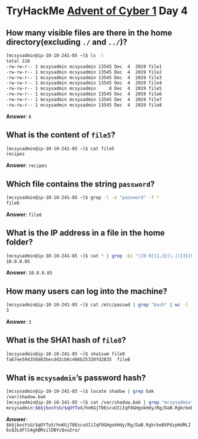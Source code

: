 # TryHackMe [Advent of Cyber 1](https://tryhackme.com/room/25daysofchristmas) Day 4
## How many visible files are there in the home directory(excluding `./` and `../`)?
```bash
[mcsysadmin@ip-10-10-241-85 ~]$ ls -l
total 116
-rw-rw-r-- 1 mcsysadmin mcsysadmin 13545 Dec  4  2019 file1
-rw-rw-r-- 1 mcsysadmin mcsysadmin 13545 Dec  4  2019 file2
-rw-rw-r-- 1 mcsysadmin mcsysadmin 13545 Dec  4  2019 file3
-rw-rw-r-- 1 mcsysadmin mcsysadmin 13545 Dec  4  2019 file4
-rw-rw-r-- 1 mcsysadmin mcsysadmin     8 Dec  4  2019 file5
-rw-rw-r-- 1 mcsysadmin mcsysadmin 13545 Dec  4  2019 file6
-rw-rw-r-- 1 mcsysadmin mcsysadmin 13545 Dec  4  2019 file7
-rw-rw-r-- 1 mcsysadmin mcsysadmin 13545 Dec  4  2019 file8
```
**Answer**: `8`
## What is the content of `file5`?
```bash
[mcsysadmin@ip-10-10-241-85 ~]$ cat file5
recipes
```
**Answer**: `recipes`
## Which file contains the string `password`?
```bash
[mcsysadmin@ip-10-10-241-85 ~]$ grep -l -e "password" -f *
file6
```
**Answer**: `file6`
## What is the IP address in a file in the home folder?
```bash
[mcsysadmin@ip-10-10-241-85 ~]$ cat * | grep -Eo "([0-9]{1,3}[\.]){3}[0-9]{1,3}"
10.0.0.05
```
**Answer**: `10.0.0.05`
## How many users can log into the machine?
```bash
[mcsysadmin@ip-10-10-241-85 ~]$ cat /etc/passwd | grep "bash" | wc -l
3
```
**Answer**: `3`
## What is the SHA1 hash of `file8`?
```bash
[mcsysadmin@ip-10-10-241-85 ~]$ sha1sum file8
fa67ee594358d83becdd2cb6c466b25320fd2835  file8
```
## What is `mcsysadmin`’s password hash?
```bash
[mcsysadmin@ip-10-10-241-85 ~]$ locate shadow | grep bak
/var/shadow.bak
[mcsysadmin@ip-10-10-241-85 ~]$ cat /var/shadow.bak | grep "mcsysadmin"
mcsysadmin:$6$jbosYsU/$qOYToX/hnKGjT0EscuUIiIqF8GHgokHdy/Rg/DaB.RgkrbeBXPdzpHdMLI6cQJLdFlS4gkBMzilDBYcQvu2ro/:18234:0:99999:7:::
```
**Answer**: `$6$jbosYsU/$qOYToX/hnKGjT0EscuUIiIqF8GHgokHdy/Rg/DaB.RgkrbeBXPdzpHdMLI6cQJLdFlS4gkBMzilDBYcQvu2ro/`